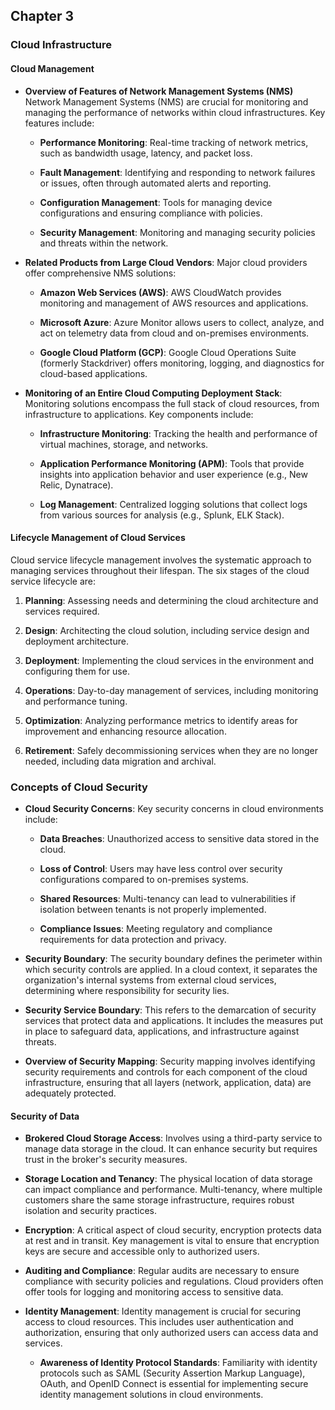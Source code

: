
## Chapter 3

### Cloud Infrastructure

#### Cloud Management

- **Overview of Features of Network Management Systems (NMS)**
  Network Management Systems (NMS) are crucial for monitoring and managing the performance of networks within cloud infrastructures. Key features include:
  
  - **Performance Monitoring**: Real-time tracking of network metrics, such as bandwidth usage, latency, and packet loss.
  
  - **Fault Management**: Identifying and responding to network failures or issues, often through automated alerts and reporting.
  
  - **Configuration Management**: Tools for managing device configurations and ensuring compliance with policies.
  
  - **Security Management**: Monitoring and managing security policies and threats within the network.

- **Related Products from Large Cloud Vendors**:
  Major cloud providers offer comprehensive NMS solutions:
  
  - **Amazon Web Services (AWS)**: AWS CloudWatch provides monitoring and management of AWS resources and applications.
  
  - **Microsoft Azure**: Azure Monitor allows users to collect, analyze, and act on telemetry data from cloud and on-premises environments.
  
  - **Google Cloud Platform (GCP)**: Google Cloud Operations Suite (formerly Stackdriver) offers monitoring, logging, and diagnostics for cloud-based applications.

- **Monitoring of an Entire Cloud Computing Deployment Stack**:
  Monitoring solutions encompass the full stack of cloud resources, from infrastructure to applications. Key components include:
  
  - **Infrastructure Monitoring**: Tracking the health and performance of virtual machines, storage, and networks.
  
  - **Application Performance Monitoring (APM)**: Tools that provide insights into application behavior and user experience (e.g., New Relic, Dynatrace).
  
  - **Log Management**: Centralized logging solutions that collect logs from various sources for analysis (e.g., Splunk, ELK Stack).

#### Lifecycle Management of Cloud Services
Cloud service lifecycle management involves the systematic approach to managing services throughout their lifespan. The six stages of the cloud service lifecycle are:

1. **Planning**: Assessing needs and determining the cloud architecture and services required.
   
2. **Design**: Architecting the cloud solution, including service design and deployment architecture.
   
3. **Deployment**: Implementing the cloud services in the environment and configuring them for use.
   
4. **Operations**: Day-to-day management of services, including monitoring and performance tuning.
   
5. **Optimization**: Analyzing performance metrics to identify areas for improvement and enhancing resource allocation.
   
6. **Retirement**: Safely decommissioning services when they are no longer needed, including data migration and archival.

### Concepts of Cloud Security

- **Cloud Security Concerns**:
  Key security concerns in cloud environments include:
  
  - **Data Breaches**: Unauthorized access to sensitive data stored in the cloud.
  
  - **Loss of Control**: Users may have less control over security configurations compared to on-premises systems.
  
  - **Shared Resources**: Multi-tenancy can lead to vulnerabilities if isolation between tenants is not properly implemented.
  
  - **Compliance Issues**: Meeting regulatory and compliance requirements for data protection and privacy.

- **Security Boundary**: 
  The security boundary defines the perimeter within which security controls are applied. In a cloud context, it separates the organization's internal systems from external cloud services, determining where responsibility for security lies.

- **Security Service Boundary**: 
  This refers to the demarcation of security services that protect data and applications. It includes the measures put in place to safeguard data, applications, and infrastructure against threats.

- **Overview of Security Mapping**: 
  Security mapping involves identifying security requirements and controls for each component of the cloud infrastructure, ensuring that all layers (network, application, data) are adequately protected.

#### Security of Data

- **Brokered Cloud Storage Access**: 
  Involves using a third-party service to manage data storage in the cloud. It can enhance security but requires trust in the broker's security measures.

- **Storage Location and Tenancy**: 
  The physical location of data storage can impact compliance and performance. Multi-tenancy, where multiple customers share the same storage infrastructure, requires robust isolation and security practices.

- **Encryption**: 
  A critical aspect of cloud security, encryption protects data at rest and in transit. Key management is vital to ensure that encryption keys are secure and accessible only to authorized users.

- **Auditing and Compliance**: 
  Regular audits are necessary to ensure compliance with security policies and regulations. Cloud providers often offer tools for logging and monitoring access to sensitive data.

- **Identity Management**: 
  Identity management is crucial for securing access to cloud resources. This includes user authentication and authorization, ensuring that only authorized users can access data and services.

  - **Awareness of Identity Protocol Standards**: 
    Familiarity with identity protocols such as SAML (Security Assertion Markup Language), OAuth, and OpenID Connect is essential for implementing secure identity management solutions in cloud environments.
